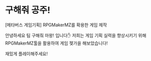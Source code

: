 # 구해줘 공주!
[메타버스 게임기획] RPGMakerMZ를 확용한 게임 제작

안녕하세요 팀 구해줘 마왕! 입니다✋
저희는 게임 기획 실력을 향상시키기 위해 RPGMakerMZ툴을 활용하여 게임 젲가을 해보았습니다!

재밌게 플레이해주세요!
